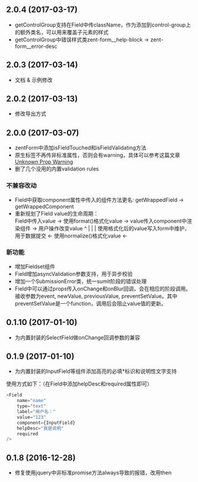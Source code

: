 ## 2.0.4 (2017-03-17)

* getControlGroup支持在Field中传className，作为添加到control-group上的额外类名，可以用来覆盖子元素的样式
* getControlGroup中错误样式类zent-form__help-block -> zent-form__error-desc

## 2.0.3 (2017-03-14)

* 文档 & 示例修改

## 2.0.2 (2017-03-13)

* 修改导出方式

## 2.0.0 (2017-03-07)

* zentForm中添加isFieldTouched和isFieldValidating方法
* 原生标签不再传非标准属性，否则会有warning，具体可以参考这篇文章 [Unknown Prop Warning](https://facebook.github.io/react/warnings/unknown-prop.html)
* 删了几个没用的内置validation rules

### 不兼容改动
* Field中获取component属性中传入的组件方法更名: getWrappedField -> getWrappedComponent
* 重新规划了Field value的生命周期：  
	Field中传入value -> 使用format()格式化value -> value传入component中渲染组件 -> 用户操作改变value
						^													   |
						|													   |
       使用格式化后的value写入form中维护，用于数据提交 <- 使用normalize()格式化value <-

### 新功能
* 增加Fieldset组件
* Field增加asyncValidation参数支持，用于异步校验
* 增加一个SubmissionError类，统一sumit阶段的错误处理
* Field中可以通过props传入onChange和onBlur回调，会在相应的阶段调用。接收参数为event, newValue, previousValue, preventSetValue。其中preventSetValue是一个function，调用后会阻止value值的更新。

## 0.1.10 (2017-01-10)

* 为内置封装的SelectField做onChange回调参数的兼容

## 0.1.9 (2017-01-10)

* 为内置封装的InputField等组件添加高亮的必填*标识和说明性文字支持

使用方式如下：（在Field中添加helpDesc和required属性即可）

```js
<Field
    name="name"
    type="text"
    label="用户名："
    value="123"
    component={InputField}
    helpDesc="我是说明"
    required
/>
```

## 0.1.8 (2016-12-28)

* 修复使用jquery中非标准promise方法always导致的报错，改用then 
